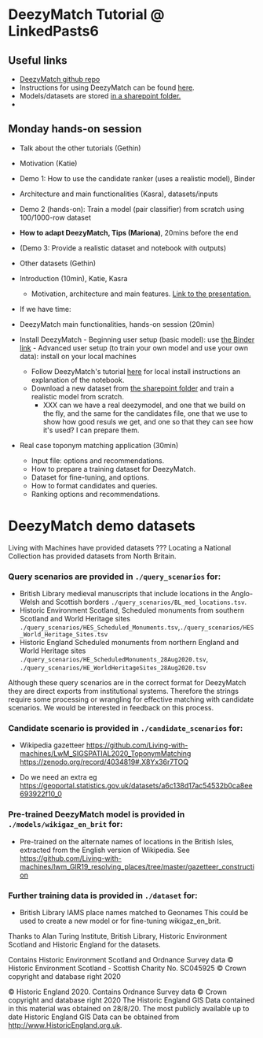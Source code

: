 # DeezyMatch Tutorial @ LinkedPasts6

## Useful links

* [DeezyMatch github repo](https://github.com/Living-with-machines/DeezyMatch)
* Instructions for using DeezyMatch can be found [here](https://living-with-machines.github.io/DeezyMatch/).
* Models/datasets are stored [in a sharepoint folder.](https://thealanturininstitute-my.sharepoint.com/:f:/g/personal/mcollardanuy_turing_ac_uk/Eo20kXuHZFhMpBC3Tvg_CGEBwpCSO76jHGPE7eQFFItuOQ?e=6RaGZN)
*

## Monday hands-on session

- Talk about the other tutorials (Gethin)
- Motivation (Katie)
- Demo 1: How to use the candidate ranker (uses a realistic model), Binder
- Architecture and main functionalities (Kasra), datasets/inputs
- Demo 2 (hands-on): Train a model (pair classifier) from scratch using 100/1000-row dataset
- **How to adapt DeezyMatch, Tips (Mariona)**, 20mins before the end
- (Demo 3: Provide a realistic dataset and notebook with outputs)
- Other datasets (Gethin)

- Introduction (10min), Katie, Kasra
    - Motivation, architecture and main features. [Link to the presentation.](https://docs.google.com/presentation/d/14wRL9vGIfNc_xHa4gR_I5hL9_ChVHDacfXUQ6DLeKP0/edit?usp=sharing)

- If we have time:
- DeezyMatch main functionalities, hands-on session (20min)
- Install DeezyMatch
      - Beginning user setup (basic model): use [the Binder link](https://mybinder.org/v2/gh/Living-with-machines/DeezyMatch/HEAD?filepath=examples)
      - Advanced user setup (to train your own model and use your own data): install on your local machines  
    - Follow DeezyMatch's tutorial [here](https://living-with-machines.github.io/DeezyMatch/) for local install instructions an explanation of the notebook.
    - Download a new dataset from [the sharepoint folder](https://thealanturininstitute-my.sharepoint.com/:f:/g/personal/mcollardanuy_turing_ac_uk/Eo20kXuHZFhMpBC3Tvg_CGEBwpCSO76jHGPE7eQFFItuOQ?e=6RaGZN) and train a realistic model from scratch.
        - XXX can we have a real deezymodel, and one that we build on the fly, and the same for the candidates file, one that we use to show how good resuls we get, and one so that they can see how it's used? I can prepare them.
- Real case toponym matching application (30min)
    - Input file: options and recommendations.
    - How to prepare a training dataset for DeezyMatch.
    - Dataset for fine-tuning, and options.
    - How to format candidates and queries.
    - Ranking options and recommendations.


# DeezyMatch demo datasets

Living with Machines have provided datasets ???
Locating a National Collection has provided datasets from North Britain.

### Query scenarios are provided in `./query_scenarios` for:

* British Library medieval manuscripts that include locations in the Anglo-Welsh and Scottish borders `./query_scenarios/BL_med_locations.tsv`.
* Historic Environment Scotland, Scheduled monuments from southern Scotland and World Heritage sites `./query_scenarios/HES_Scheduled_Monuments.tsv`,`./query_scenarios/HES_World_Heritage_Sites.tsv`
* Historic England Scheduled monuments from northern England and World Heritage sites `./query_scenarios/HE_ScheduledMonuments_28Aug2020.tsv`, `./query_scenarios/HE_WorldHeritageSites_28Aug2020.tsv`

Although these query scenarios are in the correct format for DeezyMatch they are direct exports from institutional systems. Therefore the strings require some processing or wrangling for effective matching with candidate scenarios. We would be interested in feedback on this process.

### Candidate scenario is provided in `./candidate_scenarios` for:

* Wikipedia gazetteer
https://github.com/Living-with-machines/LwM_SIGSPATIAL2020_ToponymMatching
https://zenodo.org/record/4034819#.X8Yx36r7TOQ

* Do we need an extra eg https://geoportal.statistics.gov.uk/datasets/a6c138d17ac54532b0ca8ee693922f10_0

### Pre-trained DeezyMatch model is provided in `./models/wikigaz_en_brit` for:

* Pre-trained on the alternate names of locations in the British Isles, extracted from the English version of Wikipedia.
See https://github.com/Living-with-machines/lwm_GIR19_resolving_places/tree/master/gazetteer_construction

### Further training data is provided in `./dataset` for:

* British Library IAMS place names matched to Geonames
This could be used to create a new model or for fine-tuning wikigaz_en_brit.


Thanks to Alan Turing Institute, British Library, Historic Environment Scotland and Historic England for the datasets.

Contains Historic Environment Scotland and Ordnance Survey data © Historic Environment Scotland - Scottish Charity No. SC045925 © Crown copyright and database right 2020

© Historic England 2020. Contains Ordnance Survey data © Crown copyright and database right 2020 The Historic England GIS Data contained in this material was obtained on 28/8/20. The most publicly available up to date Historic England GIS Data can be obtained from http://www.HistoricEngland.org.uk.
